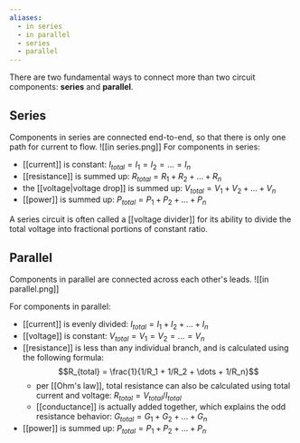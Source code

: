 ```yaml
---
aliases:
  - in series
  - in parallel
  - series
  - parallel
---
```

There are two fundamental ways to connect more than two circuit components: **series** and **parallel**.

## Series
Components in series are connected end-to-end, so that there is only one path for current to flow.
![[in series.png]]
For components in series:
- [[current]] is constant: $I_{total} = I_1 = I_2 = \dots = I_n$
- [[resistance]] is summed up: $R_{total} = R_1 + R_2 + \dots + R_n$
- the [[voltage|voltage drop]] is summed up: $V_{total} = V_1 + V_2 + \dots + V_n$
- [[power]] is summed up: $P_{total} = P_1 + P_2 + \dots + P_n$

A series circuit is often called a [[voltage divider]] for its ability to divide the total voltage into fractional portions of constant ratio.
## Parallel
Components in parallel are connected across each other's leads.
![[in parallel.png]]

For components in parallel:
- [[current]] is evenly divided: $I_{total} = I_1 + I_2 + \dots + I_n$
- [[voltage]] is constant: $V_{total} = V_1 = V_2 = \dots = V_n$
- [[resistance]] is less than any individual branch, and is calculated using the following formula: $$R_{total} = \frac{1}{1/R_1 + 1/R_2 + \dots + 1/R_n}$$
	- per [[Ohm's law]], total resistance can also be calculated using total current and voltage: $R_{total} = V_{total} / I_{total}$
	- [[conductance]] is actually added together, which explains the odd resistance behavior: $G_{total} = G_1 + G_2 + \dots + G_n$
- [[power]] is summed up: $P_{total} = P_1 + P_2 + \dots + P_n$